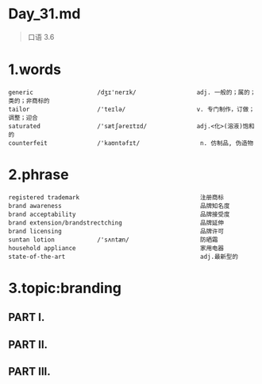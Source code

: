 # Day_31.md
> 口语 3.6

# 1.words
    generic                  /dʒɪ'nerɪk/                 adj. 一般的；属的；类的；非商标的
    tailor                   /'teɪlə/                    v. 专门制作，订做；调整；迎合
    saturated                /'sætʃəreɪtɪd/              adj.<化>(溶液)饱和的
    counterfeit              /'kaʊntəfɪt/                 n. 仿制品, 伪造物

# 2.phrase
    registered trademark                                  注册商标
    brand awareness                                       品牌知名度
    brand acceptability                                   品牌接受度
    brand extension/brandstrectching                      品牌延伸
    brand licensing                                       品牌许可
    suntan lotion            /'sʌntæn/                    防晒霜
    household appliance                                   家用电器
    state-of-the-art                                      adj.最新型的

# 3.topic:branding
## PART I.


## PART II.


## PART III.



